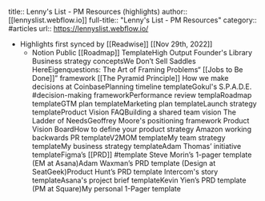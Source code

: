 title:: Lenny's List - PM Resources (highlights)
author:: [[lennyslist.webflow.io]]
full-title:: "Lenny's List - PM Resources"
category:: #articles
url:: https://lennyslist.webflow.io/

- Highlights first synced by [[Readwise]] [[Nov 29th, 2022]]
	- Notion Public [[Roadmap]] TemplateHigh Output Founder's Library Business strategy conceptsWe Don’t Sell Saddles HereEigenquestions: The Art of Framing Problems“ [[Jobs to Be Done]]” framework [[The Pyramid Principle]] How we make decisions at CoinbasePlanning timeline templateGokul's S.P.A.D.E. #decision-making frameworkPerformance review templaRoadmap templateGTM plan templateMarketing plan templateLaunch strategy templateProduct Vision FAQBuilding a shared team vision The Ladder of NeedsGeoffrey Moore's positioning framework Product Vision BoardHow to define your product strategy Amazon working backwards PR templateV2MOM templateMy team strategy templateMy business strategy templateAdam Thomas’ initiative templateFigma’s [[PRD]] #template Steve Morin’s 1-pager template (EM at Asana)Adam Waxman’s PRD template (Design at SeatGeek)Product Hunt’s PRD template Intercom's story templateAsana's project brief templateKevin Yien’s PRD template (PM at Square)My personal 1-Pager template